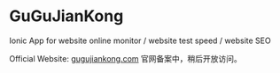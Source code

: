 # GuGuJianKong
Ionic App for website online monitor / website test speed / website SEO

Official Website: <a href="http://gugujiankong.com" title="Official Website" target="_blank">gugujiankong.com</a>
官网备案中，稍后开放访问。